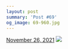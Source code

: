 ```yaml
---
layout: post
summary: 'Post #69'
og_image: 69-960.jpg
---
```


<p>
  <time>
    <a href="/69">November 26, 2021</a>
  </time>
  <a href="/69">
    <img src="{{ site.assets_url }}/69-480.jpg" srcset="{{ site.assets_url }}/69-240.jpg 240w, {{ site.assets_url }}/69-480.jpg 480w, {{ site.assets_url }}/69-720.jpg 720w, {{ site.assets_url }}/69-960.jpg 960w" sizes="(min-width: 700px) 50vw, calc(100vw - 2rem)" />
  </a>
</p>
